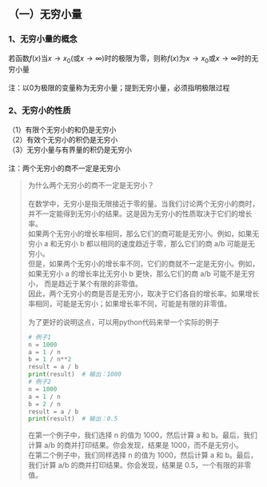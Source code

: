 


## （一）无穷小量
### 1、无穷小量的概念
若函数$`f(x)`$当$`x \rightarrow x_0`$(或$`x \rightarrow ∞)`$时的极限为零，则称$`f(x)`$为$`x \rightarrow x_0`$或$`x \rightarrow ∞`$时的无穷小量<br>
<br>
注：以0为极限的变量称为无穷小量；提到无穷小量，必须指明极限过程
### 2、无穷小的性质
（1）有限个无穷小的和仍是无穷小<br>
（2）有效个无穷小的积仍是无穷小<br>
（3）无穷小量与有界量的积仍是无穷小<br>
<br>
注：两个无穷小的商不一定是无穷小

>为什么两个无穷小的商不一定是无穷小？<br><br>
>在数学中，无穷小是指无限接近于零的量。当我们讨论两个无穷小的商时，并不一定能得到无穷小的结果。这是因为无穷小的性质取决于它们的增长率。<br>
>如果两个无穷小的增长率相同，那么它们的商可能是无穷小。例如，如果无穷小 a 和无穷小 b 都以相同的速度趋近于零，那么它们的商 a/b 可能是无穷小。<br>
>但是，如果两个无穷小的增长率不同，它们的商就不一定是无穷小。例如，如果无穷小 a 的增长率比无穷小 b 更快，那么它们的商 a/b 可能不是无穷小，
>而是趋近于某个有限的非零值。<br>
>因此，两个无穷小的商是否是无穷小，取决于它们各自的增长率。如果增长率相同，可能是无穷小；如果增长率不同，可能是有限的非零值。<br>
><br>
>为了更好的说明这点，可以用python代码来举一个实际的例子
>```python
># 例子1
>n = 1000
>a = 1 / n
>b = 1 / n**2
>result = a / b
>print(result)  # 输出：1000
># 例子2
>n = 1000
>a = 1 / n
>b = 2 / n
>result = a / b
>print(result)  # 输出：0.5
>```
>在第一个例子中，我们选择 n 的值为 1000，然后计算 a 和 b。最后，我们计算 a/b 的商并打印结果。你会发现，结果是 1000，而不是无穷小。<br>
>在第二个例子中，我们同样选择 n 的值为 1000，然后计算 a 和 b。最后，我们计算 a/b 的商并打印结果。你会发现，结果是 0.5，一个有限的非零值。<br>

